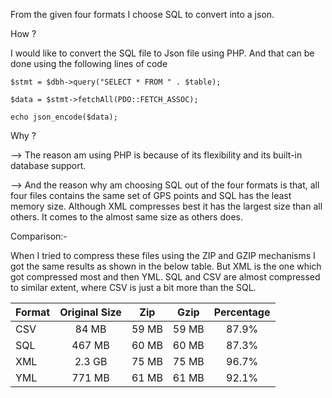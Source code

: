 From the given four formats I choose SQL to convert into a json.

How ?

I would like to convert the SQL file to Json file using PHP. And that can be done using the following lines of code

```$stmt = $dbh->query("SELECT * FROM " . $table);```

```$data = $stmt->fetchAll(PDO::FETCH_ASSOC);```

```echo json_encode($data);```

Why ?

--> The reason am using PHP is because of its flexibility and its built-in database support.

--> And the reason why am choosing SQL out of the four formats is that, all four files contains the same set of GPS points and SQL has the least memory size. Although XML compresses best it has the largest size than all others. It comes to the almost same size as others does.

Comparison:-

When I tried to compress these files using the ZIP and GZIP mechanisms I got the same results as shown in the below table. But XML is the one which got compressed most and then YML. SQL and CSV are almost compressed to similar extent, where CSV is just a bit more than the SQL.


| Format        | Original Size | Zip  | Gzip | Percentage   |
| ------------- |:-------------:|:----:|:----:|:------------:|
| CSV           |  84 MB        | 59 MB|59 MB |	    87.9%    | 
| SQL           |  467 MB       | 60 MB|60 MB |	    87.3%    | 
| XML           |  2.3 GB       | 75 MB|75 MB |	    96.7%    | 
| YML           |  771 MB       | 61 MB|61 MB |	    92.1%    | 

